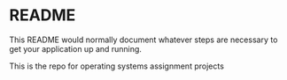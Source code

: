 # README #

This README would normally document whatever steps are necessary to get your application up and running.

This is the repo for operating systems assignment projects